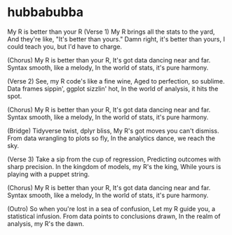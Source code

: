 # hubbabubba
My R is better than your R
(Verse 1)
My R brings all the stats to the yard,
And they're like, "It's better than yours."
Damn right, it's better than yours,
I could teach you, but I'd have to charge.

(Chorus)
My R is better than your R,
It's got data dancing near and far.
Syntax smooth, like a melody,
In the world of stats, it's pure harmony.

(Verse 2)
See, my R code's like a fine wine,
Aged to perfection, so sublime.
Data frames sippin', ggplot sizzlin' hot,
In the world of analysis, it hits the spot.

(Chorus)
My R is better than your R,
It's got data dancing near and far.
Syntax smooth, like a melody,
In the world of stats, it's pure harmony.

(Bridge)
Tidyverse twist, dplyr bliss,
My R's got moves you can't dismiss.
From data wrangling to plots so fly,
In the analytics dance, we reach the sky.

(Verse 3)
Take a sip from the cup of regression,
Predicting outcomes with sharp precision.
In the kingdom of models, my R's the king,
While yours is playing with a puppet string.

(Chorus)
My R is better than your R,
It's got data dancing near and far.
Syntax smooth, like a melody,
In the world of stats, it's pure harmony.

(Outro)
So when you're lost in a sea of confusion,
Let my R guide you, a statistical infusion.
From data points to conclusions drawn,
In the realm of analysis, my R's the dawn.
